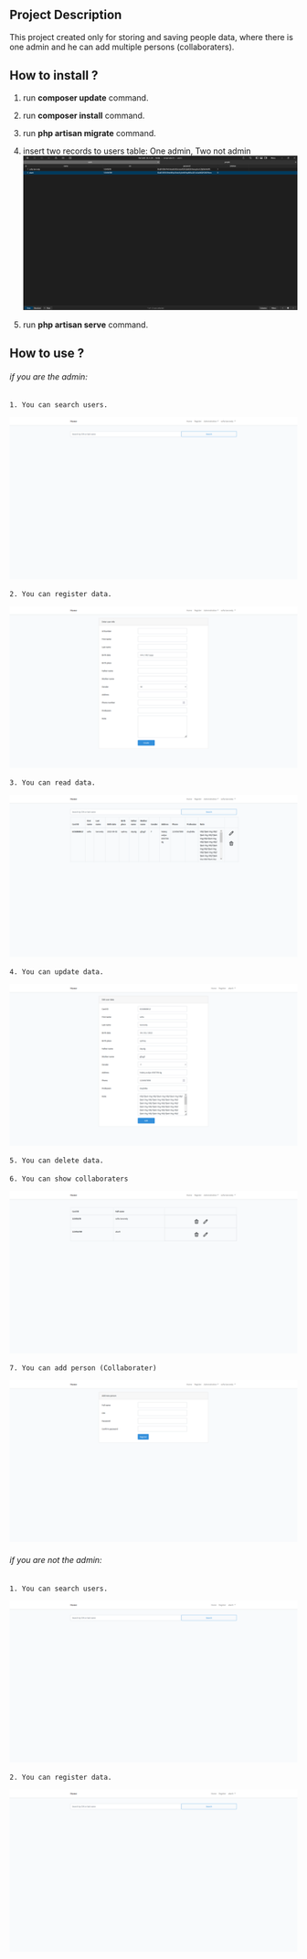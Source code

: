 ## Project Description
This project created only for storing and saving people data, where there is one admin and he can add multiple persons (collaboraters).

## How to install ?

1. run **composer update** command.
2. run **composer install** command.
3. run **php artisan migrate** command.
4. insert two records to users table: One admin, Two not admin
![alt text](/public/screenshots/records.png "records screenshot")

5. run **php artisan serve** command. 

## How to use ?
###### if you are the admin:

    1. You can search users.
![alt text](/public/screenshots/search.png "search screenshot")
    
    2. You can register data.
![alt text](/public/screenshots/register.png "register user data screenshot")

    3. You can read data.
![alt text](/public/screenshots/read.png "read user data screenshot")

    4. You can update data.
![alt text](/public/screenshots/update.png "update user data screenshot")

    5. You can delete data.

    6. You can show collaboraters
![alt text](/public/screenshots/show_collabs.png "show collab users data screenshot")

    7. You can add person (Collaborater)
![alt text](/public/screenshots/add_new_person.png "add new collaborater screenshot")

###### if you are not the admin:

    1. You can search users.
![alt text](/public/screenshots/search_not_admin.png "search for users screenshot")

    2. You can register data.
![alt text](/public/screenshots/register_not_admin.png "register new users screenshot")
